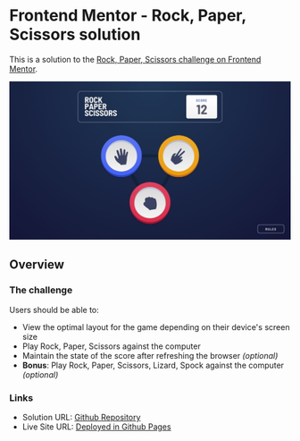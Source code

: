 # Frontend Mentor - Rock, Paper, Scissors solution

This is a solution to the [Rock, Paper, Scissors challenge on Frontend Mentor](https://www.frontendmentor.io/challenges/rock-paper-scissors-game-pTgwgvgH).

![Rock, paper, scissors game preview image](./src/assets/preview.jpg)

## Overview

### The challenge

Users should be able to:

- View the optimal layout for the game depending on their device's screen size
- Play Rock, Paper, Scissors against the computer
- Maintain the state of the score after refreshing the browser _(optional)_
- **Bonus**: Play Rock, Paper, Scissors, Lizard, Spock against the computer _(optional)_

### Links

- Solution URL: [Github Repository](https://github.com/johnjanieltr/rock-paper-scissors-game)
- Live Site URL: [Deployed in Github Pages](https://johnjanieltr.github.io/rock-paper-scissors-game/)
